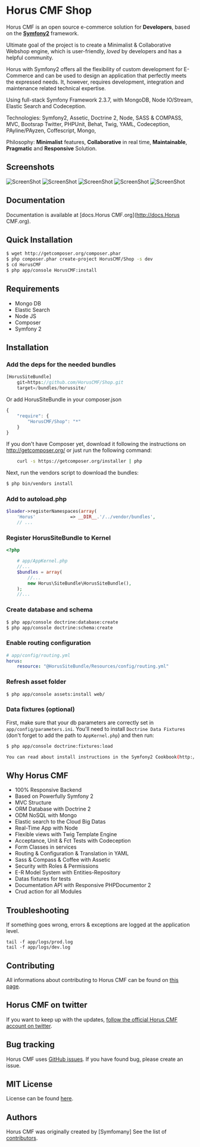 Horus CMF Shop
======

Horus CMF is an open source e-commerce solution for **Developers**, based on the [**Symfony2**](http://symfony.com) framework.

Ultimate goal of the project is to create a Minimalist & Collaborative Webshop engine, which is user-friendly, *loved* by developers and has a helpful community.

Horus with Symfony2 offers all the flexibility of custom development for E-Commerce and can be used to design an application that perfectly meets the expressed needs. It, however, requires development, integration and maintenance related technical expertise.

Using full-stack Symfony Framework 2.3.7, with MongoDB, Node IO/Stream, Elastic Search and Codeception.

Technologies: Symfony2, Assetic, Doctrine 2, Node, SASS & COMPASS, MVC, Bootsrap Twitter, PHPUnit, Behat, Twig, YAML, Codeception, PAyline/PAyzen, Coffescript,  Mongo,

Philosophy: **Minimalist** features, **Collaborative** in real time, **Maintainable**, **Pragmatic** and **Responsive** Solution.


Screenshots
------------------

![ScreenShot](https://raw.github.com/HorusCMF/Shop/master/screenshots/MainScreen.png)
![ScreenShot](https://raw.github.com/HorusCMF/Shop/master/screenshots/Screen2.png)
![ScreenShot](https://raw.github.com/HorusCMF/Shop/master/screenshots/Screen3.png)
![ScreenShot](https://raw.github.com/HorusCMF/Shop/master/screenshots/Screen4.png)
![ScreenShot](https://raw.github.com/HorusCMF/Shop/master/screenshots/Screen5.png)

Documentation
-------------

Documentation is available at [docs.Horus CMF.org](http://docs.Horus CMF.org).


Quick Installation
------------------

``` bash
$ wget http://getcomposer.org/composer.phar
$ php composer.phar create-project HorusCMF/Shop -s dev
$ cd HorusCMF
$ php app/console HorusCMF:install
```

Requirements
---------------

* Mongo DB
* Elastic Search
* Node JS
* Composer
* Symfony 2


Installation
------------

### Add the deps for the needed bundles

``` php
[HorusSiteBundle]
    git=https://github.com/HorusCMF/Shop.git
    target=/bundles/horussite/

```
Or add HorusSiteBundle in your composer.json

```js
{
    "require": {
        "HorusCMF/Shop": "*"
    }
}
```
If you don't have Composer yet, download it following the instructions on
http://getcomposer.org/ or just run the following command:

```bash
    curl -s https://getcomposer.org/installer | php
```

Next, run the vendors script to download the bundles:

``` bash
$ php bin/vendors install
```

### Add to autoload.php

``` php
$loader->registerNamespaces(array(
    'Horus'             => __DIR__.'/../vendor/bundles',
    // ...
```
### Register HorusSiteBundle to Kernel

``` php
<?php

    # app/AppKernel.php
    //...
    $bundles = array(
        //...
        new Horus\SiteBundle\HorusSiteBundle(),
    );
    //...
```

### Create database and schema

``` bash
$ php app/console doctrine:database:create
$ php app/console doctrine:schema:create
```

### Enable routing configuration

``` yaml
# app/config/routing.yml
horus:
    resource: "@HorusSiteBundle/Resources/config/routing.yml"
```
### Refresh asset folder

``` bash
$ php app/console assets:install web/
```

### Data fixtures (optional)

First, make sure that your db parameters are correctly set in `app/config/parameters.ini`.
You'll need to install ``Doctrine Data Fixtures`` (don't forget to add the
path to `AppKernel.php`) and then run:

``` bash
$ php app/console doctrine:fixtures:load

You can read about install instructions in the Symfony2 Cookbook(http://symfony.com/doc/2.0/cookbook/doctrine/doctrine_fixtures.html#setup-and-configuration)
```


## Why Horus CMF

- 100% Responsive Backend
- Based on Powerfully Symfony 2
- MVC Structure
- ORM Database with Doctrine 2
- ODM NoSQL with Mongo
- Elastic search to the Cloud Big Datas
- Real-Time App with Node
- Flexible views with Twig Template Engine
- Acceptance, Unit & Fct Tests with Codeception
- Form Classes in services
- Routing & Configuration & Translation in YAML
- Sass & Compass & Coffee with Assetic
- Security with Roles & Permissions
- E-R Model System with Entities-Repository
- Datas fixtures for tests
- Documentation API with Responsive PHPDocumentor 2
- Crud action for all Modules


Troubleshooting
---------------

If something goes wrong, errors & exceptions are logged at the application level.

````
tail -f app/logs/prod.log
tail -f app/logs/dev.log
````

Contributing
------------

All informations about contributing to Horus CMF can be found on [this page](https://github.com/HorusCMF/Shop/graphs/contributors).


Horus CMF on twitter
-----------------

If you want to keep up with the updates, [follow the official Horus CMF account on twitter](https://twitter.com/HorusCMF).

Bug tracking
------------

Horus CMF uses [GitHub issues](https://github.com/HorusCMF/Shop/issues).
If you have found bug, please create an issue.

MIT License
-----------

License can be found [here](https://github.com/HorusCMF/Shop/blob/master/LICENSE).

Authors
-------

Horus CMF was originally created by [Symfomany]
See the list of [contributors](https://github.com/HorusCMF/Shop/graphs/contributors).